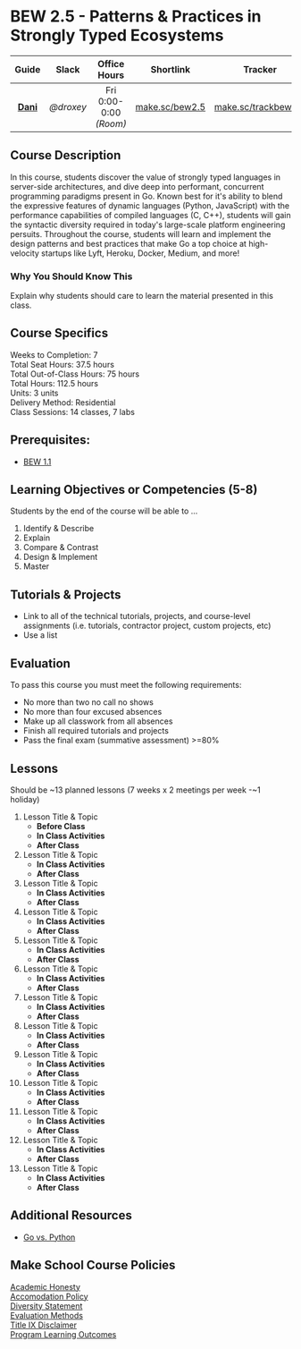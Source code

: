 # BEW 2.5 - Patterns & Practices in Strongly Typed Ecosystems

| Guide | Slack | Office Hours | Shortlink | Tracker | Request 1-on-1 |
| :-: | :-: | :-: | :-: | :-: | :-: |
| [**Dani**](https://github.com/droxey) | _@droxey_ | Fri 0:00-0:00 _(Room)_ | [make.sc/bew2.5](https://make.sc/bew2.5) | [make.sc/trackbew2.5](https://make.sc/trackbew2.5) | [make.sc/codewithdani](https://make.sc/codewithdani) |

## Course Description

In this course, students discover the value of strongly typed languages in server-side architectures, and dive deep into performant, concurrent programming paradigms present in Go. Known best for it's ability to blend the expressive features of dynamic languages (Python, JavaScript) with the performance capabilities of compiled languages (C, C++), students will gain the syntactic diversity required in today's large-scale platform engineering persuits. Throughout the course, students will learn and implement the design patterns and best practices that make Go a top choice at high-velocity startups like Lyft, Heroku, Docker, Medium, and more!

### Why You Should Know This

Explain why students should care to learn the material presented in this class. 

## Course Specifics

Weeks to Completion:  7 <br>
Total Seat Hours:  37.5 hours <br>
Total Out-of-Class Hours: 75 hours <br>
Total Hours: 112.5 hours <br>
Units:  3 units <br>
Delivery Method:  Residential <br>
Class Sessions:  14 classes, 7 labs 

## Prerequisites:  

* [BEW 1.1](https://make.sc/bew1-1)<br>

## Learning Objectives or Competencies (5-8)

Students by the end of the course will be able to ...

1. Identify & Describe
1. Explain
1. Compare & Contrast
1. Design & Implement
1. Master

## Tutorials & Projects

- Link to all of the technical tutorials, projects, and course-level assignments (i.e. tutorials, contractor project, custom projects, etc)
- Use a list

## Evaluation

To pass this course you must meet the following requirements:

- No more than two no call no shows
- No more than four excused absences
- Make up all classwork from all absences
- Finish all required tutorials and projects
- Pass the final exam (summative assessment) >=80%

## Lessons

Should be ~13 planned lessons (7 weeks x 2 meetings per week -~1 holiday)

1. Lesson Title & Topic
    - **Before Class**
    - **In Class Activities**
    - **After Class**
1. Lesson Title & Topic
    - **In Class Activities**
    - **After Class**
1. Lesson Title & Topic
    - **In Class Activities**
    - **After Class**
1. Lesson Title & Topic
    - **In Class Activities**
    - **After Class**
1. Lesson Title & Topic
    - **In Class Activities**
    - **After Class**
1. Lesson Title & Topic
    - **In Class Activities**
    - **After Class**
1. Lesson Title & Topic
    - **In Class Activities**
    - **After Class**
1. Lesson Title & Topic
    - **In Class Activities**
    - **After Class**
1. Lesson Title & Topic
    - **In Class Activities**
    - **After Class**
1. Lesson Title & Topic
    - **In Class Activities**
    - **After Class**
1. Lesson Title & Topic
    - **In Class Activities**
    - **After Class**
1. Lesson Title & Topic
    - **In Class Activities**
    - **After Class**
1. Lesson Title & Topic
    - **In Class Activities**
    - **After Class**
    
## Additional Resources

- [Go vs. Python](http://govspy.peterbe.com)

## Make School Course Policies

[Academic Honesty](https://github.com/Product-College-Courses/Common-Syllabus-Sections/blob/master/Academic-Honesty-and-Plagiarism.md)<br>
[Accomodation Policy](https://github.com/Product-College-Courses/Common-Syllabus-Sections/blob/master/Accommodation-Policy.md)<br>
[Diversity Statement](https://github.com/Product-College-Courses/Common-Syllabus-Sections/blob/master/Diversity-Statement.md)<br>
[Evaluation Methods](https://github.com/Product-College-Courses/Common-Syllabus-Sections/blob/master/Evaluation-Methods.md)
<br>
[Title IX Disclaimer](https://github.com/Product-College-Courses/Common-Syllabus-Sections/blob/master/Evaluations-Title-X-Disclaimer.md)<br>
[Program Learning Outcomes](https://github.com/Product-College-Courses/Common-Syllabus-Sections/blob/master/Program-Learning-Outcomes.md)
